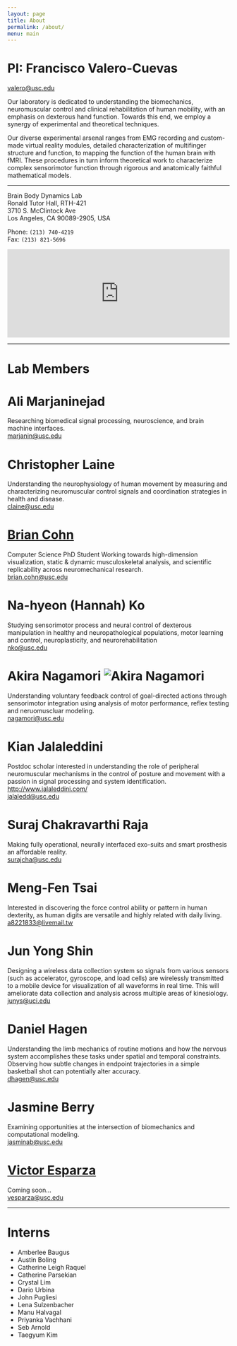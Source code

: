 ```yaml
---
layout: page
title: About
permalink: /about/
menu: main
---
```


# PI: Francisco Valero-Cuevas
valero@usc.edu


Our laboratory is dedicated to understanding the biomechanics, neuromuscular control and clinical rehabilitation of human mobility, with an emphasis on dexterous hand function. Towards this end, we employ a synergy of experimental and theoretical techniques.

Our diverse experimental arsenal ranges from EMG recording and custom-made virtual reality modules, detailed characterization of multifinger structure and function, to mapping the function of the human brain with fMRI. These procedures in turn inform theoretical work to characterize complex sensorimotor function through rigorous and anatomically faithful mathematical models.


-------------------------------------------  


Brain Body Dynamics Lab  
Ronald Tutor Hall, RTH-421  
3710 S. McClintock Ave  
Los Angeles, CA 90089-2905, USA 

Phone: `(213) 740-4219`  
Fax: `(213) 821-5696` 

<iframe src="https://www.google.com/maps/embed?pb=!1m18!1m12!1m3!1d3306.924975500565!2d-118.29214788478588!3d34.02013668061464!2m3!1f0!2f0!3f0!3m2!1i1024!2i768!4f13.1!3m3!1m2!1s0x80c2c7fc9ad4d9bd%3A0x7f0dfd17fcb6ec29!2s3710+McClintock+Ave%2C+Los+Angeles%2C+CA+90089!5e0!3m2!1sen!2sus!4v1453572044486" width="100%" height="200" frameborder="0" style="border:0" allowfullscreen></iframe>


-------------------------------------------


# Lab Members

# Ali Marjaninejad 
Researching biomedical signal processing, neuroscience, and brain machine interfaces.  
marjanin@usc.edu

# Christopher Laine
Understanding the neurophysiology of human movement by measuring and characterizing neuromuscular control signals and coordination strategies in health and disease.  
claine@usc.edu

# [Brian Cohn](https://valerolab.org/bios/cohn)
Computer Science PhD Student
Working towards high-dimension visualization, static & dynamic musculoskeletal analysis, and scientific replicability across neuromechanical research.  
brian.cohn@usc.edu

# Na-hyeon (Hannah) Ko
Studying sensorimotor process and neural control of dexterous manipulation in healthy and neuropathological populations, motor learning and control, neuroplasticity, and neurorehabilitation  
nko@usc.edu

# Akira Nagamori ![Akira Nagamori](https://valerolab.org/Photos/akira.jpg)
Understanding voluntary feedback control of goal-directed actions through sensorimotor integration using analysis of motor performance, reflex testing and neruomuscluar modeling.   
nagamori@usc.edu

# Kian Jalaleddini 
Postdoc scholar interested in understanding the role of peripheral neuromuscular mechanisms in the control of posture and movement with a passion in signal processing and system identification.  
http://www.jalaleddini.com/  
jalaledd@usc.edu

# Suraj Chakravarthi Raja 
Making fully operational, neurally interfaced exo-suits and smart prosthesis an affordable reality.  
surajcha@usc.edu

# Meng-Fen Tsai 
Interested in discovering the force control ability or pattern in human dexterity, as human digits are versatile and highly related with daily living.  
a8221833@livemail.tw

# Jun Yong Shin 
Designing a wireless data collection system so signals from various sensors (such as accelerator, gyroscope, and load cells) are wirelessly transmitted to a mobile device for visualization of all waveforms in real time. This will ameliorate data collection and analysis across multiple areas of kinesiology.  
junys@uci.edu

# Daniel Hagen 
Understanding the limb mechanics of routine motions and how the nervous system accomplishes these tasks under spatial and temporal constraints. Observing how subtle changes in endpoint trajectories in a simple basketball shot can potentially alter accuracy.  
dhagen@usc.edu

# Jasmine Berry
Examining opportunities at the intersection of biomechanics and computational modeling.   
jasminab@usc.edu


# [Victor Esparza](https://sites.google.com/a/usc.edu/victor/)
Coming soon...  
vesparza@usc.edu


-------------------------------------------


# Interns

* Amberlee Baugus
* Austin Boling
* Catherine Leigh Raquel
* Catherine Parsekian
* Crystal Lim
* Dario Urbina
* John Pugliesi
* Lena Sulzenbacher
* Manu Halvagal
* Priyanka Vachhani
* Seb Arnold
* Taegyum Kim
